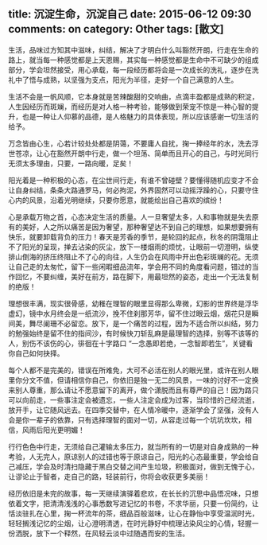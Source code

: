 title: 沉淀生命，沉淀自己
date: 2015-06-12 09:30
comments: on
category: Other
tags: [散文]
---

生活，品味过方知其中滋味，纠结，解决了才明白什么叫豁然开朗，行走在生命的路上，就当每一种感觉都是上天恩赐，其实每一种感觉都是生命中不可缺少的组成部分，学会坦然接受，用心承载，每一段经历都将会是一次成长的洗礼，逐步在洗礼中了悟与成熟，以坚强为支点，阳光为半径，走好一个自己满意的人生。
<!-- more -->

生活不会是一帆风顺，它本身就是苦辣酸甜的交响曲，点滴丰盈都是成熟的积淀，人生因经历而斑斓，而经历是对人格一种考验，能够做到荣宠不惊是一种心智的提升，也是一种让人仰慕的品德，是人格魅力的具体表现，所以应该感谢一切生活的给予。

万念皆由心生，心若计较处处都是阴蔼，不要庸人自扰，掬一捧经年的水，洗去浮世苍凉，让心在豁然开朗中行走，做一个坦荡、简单而且开心的自己，与时光同行无须太多理由，只要，一路向暖，足矣！

阳光着是一种积极的心态，在尘世间行走，有谁不曾碰壁？要懂得随机应变才不会让自身纠结，条条大路通罗马，何必拘泥，外界固然可以动摇浮躁的心，只要守住心内的风景，沿着光明继续，只要你愿意，就能绘出自己喜欢的缤纷！

心是承载万物之首，心态决定生活的质量。人一旦奢望太多，人和事物就是失去原有的美好，人之所以痛苦是因为奢望，那种奢望达不到自己的理想，如果想要拥有快乐，就要卸载背负的压力！春天是芳香的季节，是轮回的起点，秋冬的阴霭阻止不了阳光的呈现，掸去沾染的灰尘，放下一楼烟雨的烦忧，让眼前一切澄明，纵使排山倒海的挤压终阻止不了心的向往，人生仍会在风雨中开出色彩斑斓的花。无须让自己走的太匆忙，留下一些闲暇细品流年，学会用不同的角度看问题，错过的当作回忆，不要纠缠，美好在前方，路在脚下，用最坦然的姿态，走出一个无法复制的绝版！

理想很丰满，现实很骨感，幼稚在理智的眼里显得那么卑微，幻影的世界终是浮华虚幻，镜中水月终会是一纸流沙，挽不住刹那芳华，留不住过眼云烟，烟花只是瞬间美，舞尽阑珊不必留恋。放下，是一个痛苦的过程，因为不适合所以纠结，努力的勉强始终是留不住的指间沙，有时候快刀斩乱麻是最理智的选择，别等不该等的人，别伤不该伤的心，徘徊在十字路口 “一念愚即若绝，一念智即若生”，关键看你自己如何抉择。

每个人都不是完美的，错误在所难免，大可不必活在别人的眼光里，或许在别人眼里你分文不值，但请相信你自己，你依旧是独一无二的风景，一味的讨好不一定换来别人尊重，那么请让不愿意留下的离开，做个潇脱而且有尊严的自己！因为路只可以向前走，一些事注定会被遗忘，一些人注定会成为过客，当珍惜的己经流逝，放开手，让它随风远去。在四季交替中，在人情冷暖中，逐渐学会了坚强，没有人会是你一辈子的依靠，只有选择理智的面对一切，从容走过每一个坑坑坎坎，相信，风雨后阳光更明媚！

行行色色中行走，无须给自己灌输太多压力，就当所有的一切是对自身成熟的一种考验，人无完人，原谅别人的过错也等于原谅自己，阳光的心态最重要，学会给自己减压，学会及时清扫隐藏于黑白交替之间产生垃圾，积极面对，做到无愧于心，让谬论止于智者，走自己的路，轻装前行，你将会收获更多美丽！

经历依旧是未完的故事，每一天继续演驿着悲欢，在长长的沉思中品悟况味，只想依着文字，把清清浅浅的心事悉数写进记忆的书卷，不求华丽，只要一份简约，让恬淡驻扎在心里，掬一杯流年的茶，细品百般滋味，让心在静怡中享受温润时光，轻轻搁浅记忆的尘烟，让心澄明清透，在时光静好中梳理沾染风尘的心情，轻握一份洒脱，放下一个释然，在风轻云淡中过随遇而安的生活。
